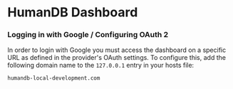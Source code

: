 # HumanDB Dashboard


### Logging in with Google / Configuring OAuth 2

In order to login with Google you must access the dashboard on a specific URL as defined in the provider's OAuth settings.  To configure this, add the following domain name to the `127.0.0.1` entry in your hosts file:

```
humandb-local-development.com
```
